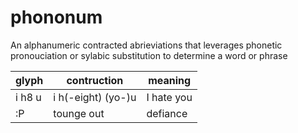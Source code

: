 # phononum

An alphanumeric contracted  abrieviations that leverages phonetic pronouciation or sylabic substitution to determine a word or phrase

| glyph | contruction | meaning |
| ------ | ----------- | --------- |
| i h8 u | i h(-eight) (yo-)u  |  I hate you |
| :P | tounge out | defiance |

